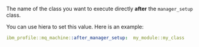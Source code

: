 The name of the class you want to execute directly **after** the `manager_setup` class.

You can use hiera to set this value. Here is an example:

```yaml
ibm_profile::mq_machine::after_manager_setup:  my_module::my_class
```
